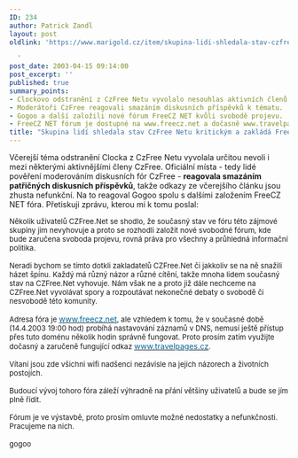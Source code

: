 ```yaml
---
ID: 234
author: Patrick Zandl
layout: post
oldlink: 'https://www.marigold.cz/item/skupina-lidi-shledala-stav-czfree-netu-kritickym-a-zaklada-freecz-net

  '
post_date: 2003-04-15 09:14:00
post_excerpt: ''
published: true
summary_points:
- Clockovo odstranění z CzFree Netu vyvolalo nesouhlas aktivních členů.
- Moderátoři CzFree reagovali smazáním diskusních příspěvků k tématu.
- Gogoo a další založili nové fórum FreeCZ NET kvůli svobodě projevu.
- FreeCZ NET fórum je dostupné na www.freecz.net a dočasně www.travelpages.cz.
title: "Skupina lidí shledala stav CzFree Netu kritickým a zakládá FreeCz NET"
---
```


<p>
Včerejší téma odstranění Clocka z CzFree Netu vyvolala určitou nevoli i mezi některými aktivnějšími členy CzFree. Oficiální místa - tedy lidé pověření moderováním diskusních fór CzFree&#160;- <STRONG>reagovala smazáním patřičných diskusních příspěvků</STRONG>, takže odkazy ze včerejšího článku jsou zhusta nefunkční. Na to reagoval Gogoo spolu s dalšími založením FreeCZ NET fóra. Přetiskuji zprávu, kterou mi k tomu poslal:</p>

<p>
<SPAN class=postbody><FONT size=2>Několik uživatelů CZFree.Net se shodlo, že současný stav ve fóru této zájmové skupiny jim nevyhovuje a proto se rozhodli založit nové svobodné fórum, kde bude zaručena svoboda projevu, rovná práva pro všechny a průhledná informační politika. <BR><BR>Neradi bychom se tímto dotkli zakladatelů CZFree.Net či jakkoliv se na ně snažili házet špínu. Každý má různý názor a různé cítění, takže mnoha lidem současný stav na CZFree.Net vyhovuje. Nám však ne a proto již dále nechceme na CZFree.Net vyvolávat spory a rozpoutávat nekonečné debaty o svobodě či nesvobodě této komunity. <BR><BR>Adresa fóra je </FONT><A href="http://www.freecz.net/" target=_blank><FONT color=#006699>www.freecz.net</FONT></A><FONT size=2>, ale vzhledem k tomu, že v současné době (14.4.2003 19:00 hod) probíhá nastavování záznamů v DNS, nemusí ještě přístup přes tuto doménu několik hodin správně fungovat. Proto prosím zatím využijte dočasný a zaručeně fungující odkaz </FONT><A href="http://www.travelpages.cz/" target=_blank><FONT color=#006699>www.travelpages.cz</FONT></A><FONT size=2>. <BR><BR>Vítaní jsou zde všichni wifi nadšenci nezávisle na jejich názorech a životních postojích. <BR><BR>Budoucí vývoj tohoro fóra záleží výhradně na přání většiny uživatelů a bude se jím plně řídit. <BR><BR>Fórum je ve výstavbě, proto prosím omluvte možné nedostatky a nefunkčnosti. Pracujeme na nich. <BR><BR>gogoo</FONT></SPAN></p>